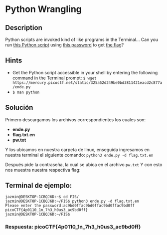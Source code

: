 # Python Wrangling
## Description

Python scripts are invoked kind of like programs in the Terminal... Can you run [this Python script](https://mercury.picoctf.net/static/325a52d249be0bd3811421eacd2c877a/ende.py) using [this password](https://mercury.picoctf.net/static/325a52d249be0bd3811421eacd2c877a/pw.txt) to get [the flag](https://mercury.picoctf.net/static/325a52d249be0bd3811421eacd2c877a/flag.txt.en)?

## Hints

* Get the Python script accessible in your shell by entering the following command in the Terminal prompt: `$ wget https://mercury.picoctf.net/static/325a52d249be0bd3811421eacd2c877a/ende.py`
* `$ man python`

## Solución

Primero descargamos los archivos correspondientes los cuales son:
* **ende.py**
* **flag.txt.en**
* **pw.txt**

Y los ubicamos en nuestra carpeta de linux, enseguida ingresamos en nuestra terminal el siguiente comando:
`python3 ende.py -d flag.txt.en`

Después pide la contraseña, la cual se ubica en el archivo `pw.txt`
Y con esto nos muestra nuestra respectiva flag:

## Terminal de ejemplo:

```
jazmin@DESKTOP-1CBQJ6D:~$ cd FIS/
jazmin@DESKTOP-1CBQJ6D:~/FIS$ python3 ende.py -d flag.txt.en
Please enter the password:ac9bd0ffac9bd0ffac9bd0ffac9bd0ff
picoCTF{4p0110_1n_7h3_h0us3_ac9bd0ff}
jazmin@DESKTOP-1CBQJ6D:~/FIS$
```

### Respuesta: picoCTF{4p0110_1n_7h3_h0us3_ac9bd0ff}